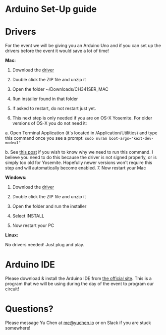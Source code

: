 # Arduino Set-Up guide

# Drivers
For the event we will be giving you an Arduino Uno and if you can set up the drivers before the event it would save a lot of time!

**Mac:**

1. Download the [driver](CH341SER_MAC.ZIP?raw=true)

2. Double click the ZIP file and unzip it

3. Open the folder ~/Downloads/CH341SER_MAC

4. Run installer found in that folder

5. If asked to restart, do not restart just yet.

6. This next step is only needed if you are on OS-X Yosemite. For older versions of OS-X you do not need it:

  a. Open Terminal Application (it's located in /Application/Utilities) and type this command once you see a prompt:
`sudo nvram boot-args="kext-dev-mode=1"`

  b. See [this post](https://www.cindori.org/enabling-trim-on-os-x-yosemite/) if you wish to know why we need to run this command. I believe you need to do this because the driver is not signed properly, or is simply too old for Yosemite. Hopefully newer versions won't require this step and will automatically become enabled.
7. Now restart your Mac

**Windows:**

1. Download the [driver](CH341SER_WIN.ZIP?raw=true)

2. Double click the ZIP file and unzip it

3. Open the folder and run the installer 

4. Select INSTALL

5. Now restart your PC

**Linux:**

No drivers needed! Just plug and play.

# Arduino IDE

Please download & install the Arduino IDE from [the official site](https://www.arduino.cc/en/Main/Software). This is a program that we will be using during the day of the event to program our circuit!

# Questions?

Please message Yu Chen at me@yuchen.io or on Slack if you are stuck somewhere!